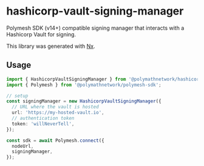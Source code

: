 # hashicorp-vault-signing-manager

Polymesh SDK (v14+) compatible signing manager that interacts with a Hashicorp Vault for signing.

This library was generated with [Nx](https://nx.dev).

## Usage

```typescript
import { HashicorpVaultSigningManager } from '@polymathnetwork/hashicorp-vault-signing-manager';
import { Polymesh } from '@polymathnetwork/polymesh-sdk';

// setup
const signingManager = new HashicorpVaultSigningManager({
  // URL where the vault is hosted
  url: 'https://my-hosted-vault.io',
  // authentication token
  token: 'willNeverTell',
});

const sdk = await Polymesh.connect({
  nodeUrl,
  signingManager,
});
```

